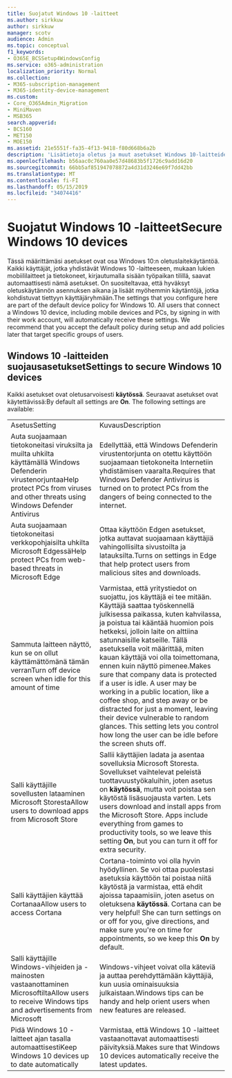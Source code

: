 ```yaml
---
title: Suojatut Windows 10 -laitteet
ms.author: sirkkuw
author: sirkkuw
manager: scotv
audience: Admin
ms.topic: conceptual
f1_keywords:
- O365E_BCSSetup4WindowsConfig
ms.service: o365-administration
localization_priority: Normal
ms.collection:
- M365-subscription-management
- M365-identity-device-management
ms.custom:
- Core_O365Admin_Migration
- MiniMaven
- MSB365
search.appverid:
- BCS160
- MET150
- MOE150
ms.assetid: 21e5551f-fa35-4f13-9418-f80d668b6a2b
description: 'Lisätietoja oletus ja muut asetukset Windows 10-laitteiden suojaamiseen. '
ms.openlocfilehash: b56aac0c760aa0e57d48683b5f1726c9add16d20
ms.sourcegitcommit: 66bb5af851947078872a4d31d3246e69f7dd42bb
ms.translationtype: MT
ms.contentlocale: fi-FI
ms.lasthandoff: 05/15/2019
ms.locfileid: "34074416"
---
```

# <a name="secure-windows-10-devices"></a><span data-ttu-id="0ff46-103">Suojatut Windows 10 -laitteet</span><span class="sxs-lookup"><span data-stu-id="0ff46-103">Secure Windows 10 devices</span></span>

<span data-ttu-id="0ff46-p101">Tässä määrittämäsi asetukset ovat osa Windows 10:n oletuslaitekäytäntöä. Kaikki käyttäjät, jotka yhdistävät Windows 10 -laitteeseen, mukaan lukien mobiililaitteet ja tietokoneet, kirjautumalla sisään työpaikan tilillä, saavat automaattisesti nämä asetukset. On suositeltavaa, että hyväksyt oletuskäytännön asennuksen aikana ja lisäät myöhemmin käytäntöjä, jotka kohdistuvat tiettyyn käyttäjäryhmään.</span><span class="sxs-lookup"><span data-stu-id="0ff46-p101">The settings that you configure here are part of the default device policy for Windows 10. All users that connect a Windows 10 device, including mobile devices and PCs, by signing in with their work account, will automatically receive these settings. We recommend that you accept the default policy during setup and add policies later that target specific groups of users.</span></span>
  
## <a name="settings-to-secure-windows-10-devices"></a><span data-ttu-id="0ff46-107">Windows 10 -laitteiden suojausasetukset</span><span class="sxs-lookup"><span data-stu-id="0ff46-107">Settings to secure Windows 10 devices</span></span>

<span data-ttu-id="0ff46-p102">Kaikki asetukset ovat oletusarvoisesti **käytössä**. Seuraavat asetukset ovat käytettävissä:</span><span class="sxs-lookup"><span data-stu-id="0ff46-p102">By default all settings are **On**. The following settings are available:</span></span>
  
|||
|:-----|:-----|
|<span data-ttu-id="0ff46-110">Asetus</span><span class="sxs-lookup"><span data-stu-id="0ff46-110">Setting</span></span>  <br/> |<span data-ttu-id="0ff46-111">Kuvaus</span><span class="sxs-lookup"><span data-stu-id="0ff46-111">Description</span></span>  <br/> |
|<span data-ttu-id="0ff46-112">Auta suojaamaan tietokoneitasi viruksilta ja muilta uhkilta käyttämällä Windows Defenderin virustenorjuntaa</span><span class="sxs-lookup"><span data-stu-id="0ff46-112">Help protect PCs from viruses and other threats using Windows Defender Antivirus</span></span>  <br/> |<span data-ttu-id="0ff46-113">Edellyttää, että Windows Defenderin virustentorjunta on otettu käyttöön suojaamaan tietokoneita Internetiin yhdistämisen vaaralta.</span><span class="sxs-lookup"><span data-stu-id="0ff46-113">Requires that Windows Defender Antivirus is turned on to protect PCs from the dangers of being connected to the internet.</span></span>  <br/> |
|<span data-ttu-id="0ff46-114">Auta suojaamaan tietokoneitasi verkkopohjaisilta uhkilta Microsoft Edgessä</span><span class="sxs-lookup"><span data-stu-id="0ff46-114">Help protect PCs from web-based threats in Microsoft Edge</span></span>  <br/> |<span data-ttu-id="0ff46-115">Ottaa käyttöön Edgen asetukset, jotka auttavat suojaamaan käyttäjiä vahingollisilta sivustoilta ja latauksilta.</span><span class="sxs-lookup"><span data-stu-id="0ff46-115">Turns on settings in Edge that help protect users from malicious sites and downloads.</span></span>  <br/> |
|<span data-ttu-id="0ff46-116">Sammuta laitteen näyttö, kun se on ollut käyttämättömänä tämän verran</span><span class="sxs-lookup"><span data-stu-id="0ff46-116">Turn off device screen when idle for this amount of time</span></span>  <br/> |<span data-ttu-id="0ff46-p103">Varmistaa, että yritystiedot on suojattu, jos käyttäjä ei tee mitään. Käyttäjä saattaa työskennellä julkisessa paikassa, kuten kahvilassa, ja poistua tai kääntää huomion pois hetkeksi, jolloin laite on alttiina satunnaisille katseille. Tällä asetuksella voit määrittää, miten kauan käyttäjä voi olla toimettomana, ennen kuin näyttö pimenee.</span><span class="sxs-lookup"><span data-stu-id="0ff46-p103">Makes sure that company data is protected if a user is idle. A user may be working in a public location, like a coffee shop, and step away or be distracted for just a moment, leaving their device vulnerable to random glances. This setting lets you control how long the user can be idle before the screen shuts off.</span></span>  <br/> |
|<span data-ttu-id="0ff46-120">Salli käyttäjille sovellusten lataaminen Microsoft Storesta</span><span class="sxs-lookup"><span data-stu-id="0ff46-120">Allow users to download apps from Microsoft Store</span></span>  <br/> |<span data-ttu-id="0ff46-p104">Sallii käyttäjien ladata ja asentaa sovelluksia Microsoft Storesta. Sovellukset vaihtelevat peleistä tuottavuustyökaluihin, joten asetus on **käytössä**, mutta voit poistaa sen käytöstä lisäsuojausta varten.  </span><span class="sxs-lookup"><span data-stu-id="0ff46-p104">Lets users download and install apps from the Microsoft Store. Apps include everything from games to productivity tools, so we leave this setting **On**, but you can turn it off for extra security.  </span></span><br/> |
|<span data-ttu-id="0ff46-123">Salli käyttäjien käyttää Cortanaa</span><span class="sxs-lookup"><span data-stu-id="0ff46-123">Allow users to access Cortana</span></span>  <br/> |<span data-ttu-id="0ff46-p105">Cortana-toiminto voi olla hyvin hyödyllinen. Se voi ottaa puolestasi asetuksia käyttöön tai poistaa niitä käytöstä ja varmistaa, että ehdit ajoissa tapaamisiin, joten asetus on oletuksena **käytössä**.  </span><span class="sxs-lookup"><span data-stu-id="0ff46-p105">Cortana can be very helpful! She can turn settings on or off for you, give directions, and make sure you're on time for appointments, so we keep this **On** by default.  </span></span><br/> |
|<span data-ttu-id="0ff46-126">Salli käyttäjille Windows-vihjeiden ja -mainosten vastaanottaminen Microsoftilta</span><span class="sxs-lookup"><span data-stu-id="0ff46-126">Allow users to receive Windows tips and advertisements from Microsoft</span></span>  <br/> |<span data-ttu-id="0ff46-127">Windows-vihjeet voivat olla käteviä ja auttaa perehdyttämään käyttäjiä, kun uusia ominaisuuksia julkaistaan.</span><span class="sxs-lookup"><span data-stu-id="0ff46-127">Windows tips can be handy and help orient users when new features are released.</span></span>  <br/> |
|<span data-ttu-id="0ff46-128">Pidä Windows 10 -laitteet ajan tasalla automaattisesti</span><span class="sxs-lookup"><span data-stu-id="0ff46-128">Keep Windows 10 devices up to date automatically</span></span>  <br/> |<span data-ttu-id="0ff46-129">Varmistaa, että Windows 10 -laitteet vastaanottavat automaattisesti päivityksiä.</span><span class="sxs-lookup"><span data-stu-id="0ff46-129">Makes sure that Windows 10 devices automatically receive the latest updates.</span></span>  <br/> |
   

